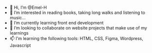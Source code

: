 - 👋 Hi, I’m @Emel-H
- 👀 I’m interested in reading books, taking long walks and listening to music...
- 🌱 I’m currently learning front end development
- 💞️ I’m looking to collaborate on website projects that make use of my learnings
- 📫 I'm learning the following tools: HTML, CSS, Figma, Wordpress, Javascript

<!---
Emel-H/Emel-H is a ✨ special ✨ repository because its `README.md` (this file) appears on your GitHub profile.
You can click the Preview link to take a look at your changes.
--->
